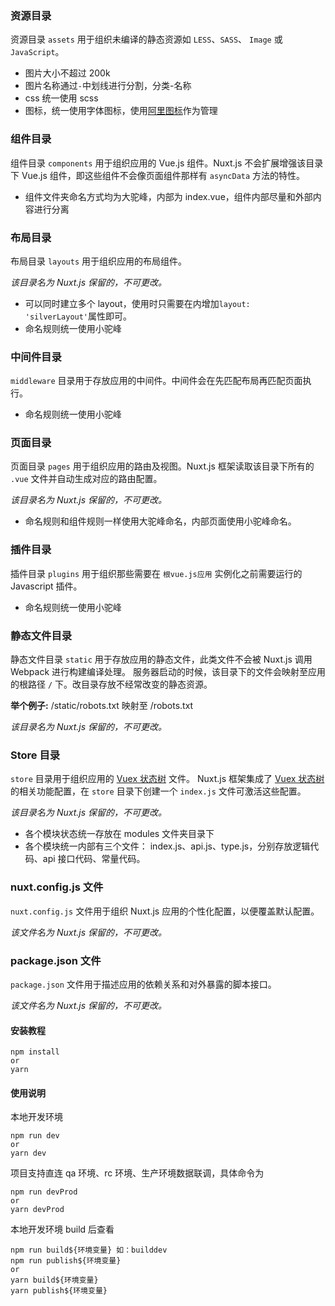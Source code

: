 ### 资源目录

资源目录 `assets` 用于组织未编译的静态资源如 `LESS`、`SASS`、 `Image` 或 `JavaScript`。

- 图片大小不超过 200k
- 图片名称通过`-`中划线进行分割，分类-名称
- css 统一使用 scss
- 图标，统一使用字体图标，使用[阿里图标](http://www.iconfont.cn/)作为管理

### 组件目录

组件目录 `components` 用于组织应用的 Vue.js 组件。Nuxt.js 不会扩展增强该目录下 Vue.js 组件，即这些组件不会像页面组件那样有 `asyncData` 方法的特性。

- 组件文件夹命名方式均为大驼峰，内部为 index.vue，组件内部尽量和外部内容进行分离

### 布局目录

布局目录 `layouts` 用于组织应用的布局组件。

_该目录名为 Nuxt.js 保留的，不可更改。_

- 可以同时建立多个 layout，使用时只需要在内增加`layout: 'silverLayout'`属性即可。
- 命名规则统一使用小驼峰

### 中间件目录

`middleware` 目录用于存放应用的中间件。中间件会在先匹配布局再匹配页面执行。

- 命名规则统一使用小驼峰

### 页面目录

页面目录 `pages` 用于组织应用的路由及视图。Nuxt.js 框架读取该目录下所有的 `.vue` 文件并自动生成对应的路由配置。

_该目录名为 Nuxt.js 保留的，不可更改。_

- 命名规则和组件规则一样使用大驼峰命名，内部页面使用小驼峰命名。

### 插件目录

插件目录 `plugins` 用于组织那些需要在 `根vue.js应用` 实例化之前需要运行的 Javascript 插件。

- 命名规则统一使用小驼峰

### 静态文件目录

静态文件目录 `static` 用于存放应用的静态文件，此类文件不会被 Nuxt.js 调用 Webpack 进行构建编译处理。
服务器启动的时候，该目录下的文件会映射至应用的根路径 `/` 下。改目录存放不经常改变的静态资源。

**举个例子:** /static/robots.txt 映射至 /robots.txt

_该目录名为 Nuxt.js 保留的，不可更改。_

### Store 目录

`store` 目录用于组织应用的 [Vuex 状态树](http://vuex.vuejs.org) 文件。
Nuxt.js 框架集成了 [Vuex 状态树](http://vuex.vuejs.org) 的相关功能配置，在 `store` 目录下创建一个 `index.js` 文件可激活这些配置。

_该目录名为 Nuxt.js 保留的，不可更改。_

- 各个模块状态统一存放在 modules 文件夹目录下
- 各个模块统一内部有三个文件： index.js、api.js、type.js，分别存放逻辑代码、api 接口代码、常量代码。

### nuxt.config.js 文件

`nuxt.config.js` 文件用于组织 Nuxt.js 应用的个性化配置，以便覆盖默认配置。

_该文件名为 Nuxt.js 保留的，不可更改。_

### package.json 文件

`package.json` 文件用于描述应用的依赖关系和对外暴露的脚本接口。

_该文件名为 Nuxt.js 保留的，不可更改。_

#### 安装教程

```
npm install
or
yarn
```

#### 使用说明

本地开发环境

```
npm run dev
or
yarn dev
```

项目支持直连 qa 环境、rc 环境、生产环境数据联调，具体命令为

```
npm run devProd
or
yarn devProd
```


本地开发环境 build 后查看

```
npm run build${环境变量} 如：builddev
npm run publish${环境变量}
or
yarn build${环境变量}
yarn publish${环境变量}
```

